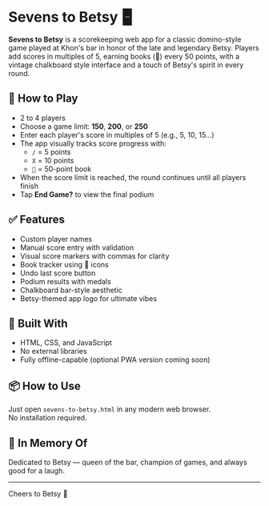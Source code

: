 # Sevens to Betsy 🁢

**Sevens to Betsy** is a scorekeeping web app for a classic domino-style game played at Khon's bar in honor of the late and legendary Betsy. Players add scores in multiples of 5, earning books (📘) every 50 points, with a vintage chalkboard style interface and a touch of Betsy's spirit in every round.

## 🎲 How to Play

- 2 to 4 players
- Choose a game limit: **150**, **200**, or **250**
- Enter each player's score in multiples of 5 (e.g., 5, 10, 15…)
- The app visually tracks score progress with:
  - `/` = 5 points
  - `X` = 10 points
  - `📘` = 50-point book
- When the score limit is reached, the round continues until all players finish
- Tap **End Game?** to view the final podium

## ✅ Features

- Custom player names
- Manual score entry with validation
- Visual score markers with commas for clarity
- Book tracker using 📘 icons
- Undo last score button
- Podium results with medals
- Chalkboard bar-style aesthetic
- Betsy-themed app logo for ultimate vibes

## 🧱 Built With

- HTML, CSS, and JavaScript
- No external libraries
- Fully offline-capable (optional PWA version coming soon)

## 📦 How to Use

Just open `sevens-to-betsy.html` in any modern web browser.  
No installation required.

## 👑 In Memory Of

Dedicated to Betsy — queen of the bar, champion of games, and always good for a laugh.

---

Cheers to Betsy 🍻
